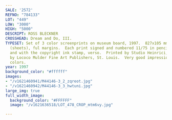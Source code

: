 ```yaml
---
SALE: '2572'
REFNO: "784133"
LOT: "449"
LOW: "3000"
HIGH: "5000"
DESCRIPT: ROSS BLECKNER
CROSSHEAD: Dream and Do, III.
TYPESET: Set of 3 color screenprints on museum board, 1997.  827x105 mm; 32½x41½ inches
  (sheets), ful margins.  Each print signed and numbered 11/75 in pencil, lower left
  and with the copyright ink stamp, verso.  Printed by Studio Heinrici, New York.  Published
  by Lococo Mulder Fine Art Publishers, St. Louis.  Very good impressions with strong
  colors.
year: 1997
background_color: "#ffffff"
images:
- "/v1621460941/M44146-3_2_zqreot.jpg"
- "/v1621460942/M44146-3_3_hwtuni.jpg"
large_img: true
full_width_image:
  background_color: "#FFFFFF"
  image: "/v1621636518/LOT_478_CROP_mtm6vy.jpg"

---
```

